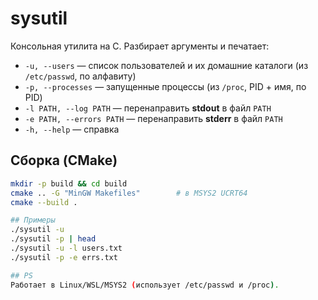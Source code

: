 # sysutil

Консольная утилита на C. Разбирает аргументы и печатает:
- `-u, --users` — список пользователей и их домашние каталоги (из `/etc/passwd`, по алфавиту)
- `-p, --processes` — запущенные процессы (из `/proc`, PID + имя, по PID)
- `-l PATH, --log PATH` — перенаправить **stdout** в файл `PATH`
- `-e PATH, --errors PATH` — перенаправить **stderr** в файл `PATH`
- `-h, --help` — справка

## Сборка (CMake)
```bash
mkdir -p build && cd build
cmake .. -G "MinGW Makefiles"        # в MSYS2 UCRT64
cmake --build .

## Примеры
./sysutil -u
./sysutil -p | head
./sysutil -u -l users.txt
./sysutil -p -e errs.txt

## PS
Работает в Linux/WSL/MSYS2 (использует /etc/passwd и /proc).
